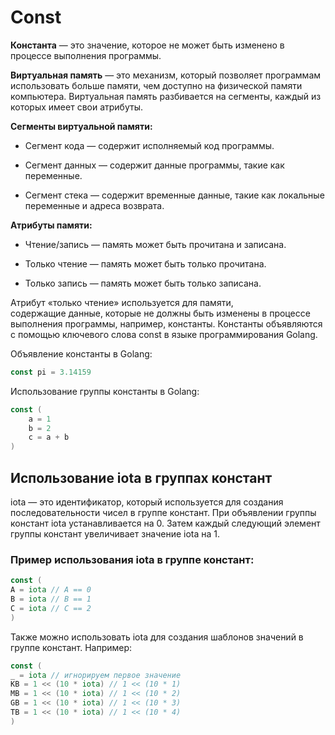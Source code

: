 # Const

**Константа** — это значение, которое не может быть изменено в процессе выполнения программы.

**Виртуальная память** — это механизм, который позволяет программам использовать больше памяти, чем доступно на физической памяти компьютера. Виртуальная память разбивается на сегменты, каждый из которых имеет свои атрибуты.

**Сегменты виртуальной памяти:**

- Сегмент кода — содержит исполняемый код программы.

- Сегмент данных — содержит данные программы, такие как переменные.

- Сегмент стека — содержит временные данные, такие как локальные переменные и адреса возврата.

**Атрибуты памяти:**

- Чтение/запись — память может быть прочитана и записана.

- Только чтение — память может быть только прочитана.

- Только запись — память может быть только записана.

Атрибут «только чтение» используется для памяти, содержащие данные, которые не должны быть изменены в процессе выполнения программы, например, константы. Константы объявляются с помощью ключевого слова const в языке программирования Golang.

Объявление константы в Golang:

```go
const pi = 3.14159
```

Использование группы константы в Golang:

```go
const (
	a = 1
	b = 2
	c = a + b
)
```

## Использование iota в группах констант

iota — это идентификатор, который используется для создания последовательности чисел в группе констант. При объявлении группы констант iota устанавливается на 0. Затем каждый следующий элемент группы констант увеличивает значение iota на 1.

### Пример использования iota в группе констант:

```go
const (
A = iota // A == 0
B = iota // B == 1
C = iota // C == 2
)
```

Также можно использовать iota для создания шаблонов значений в группе констант. Например:

```go
const (
_ = iota // игнорируем первое значение
KB = 1 << (10 * iota) // 1 << (10 * 1)
MB = 1 << (10 * iota) // 1 << (10 * 2)
GB = 1 << (10 * iota) // 1 << (10 * 3)
TB = 1 << (10 * iota) // 1 << (10 * 4)
)
```
